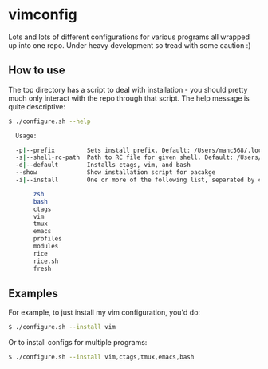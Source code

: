 # vimconfig

Lots and lots of different configurations for various programs all wrapped up into one repo. Under heavy development so tread with some caution :)

## How to use

The top directory has a script to deal with installation - you should pretty much only interact with the repo through that script.
The help message is quite descriptive:

```bash
$ ./configure.sh --help

  Usage:

  -p|--prefix         Sets install prefix. Default: /Users/manc568/.local
  -s|--shell-rc-path  Path to RC file for given shell. Default: /Users/manc568/.bashrc
  -d|--default        Installs ctags, vim, and bash
  --show              Show installation script for pacakge
  -i|--install        One or more of the following list, separated by commas with no spaces:

       zsh
       bash
       ctags
       vim
       tmux
       emacs
       profiles
       modules
       rice
       rice.sh
       fresh
```

## Examples

For example, to just install my vim configuration, you'd do:

```bash
$ ./configure.sh --install vim
```

Or to install configs for multiple programs:

```bash
$ ./configure.sh --install vim,ctags,tmux,emacs,bash
```
